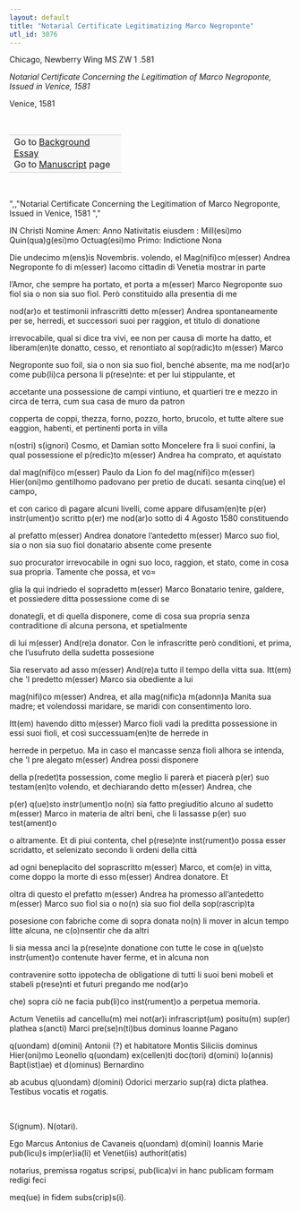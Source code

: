 ```yaml
---
layout: default
title: "Notarial Certificate Legitimatizing Marco Negroponte"
utl_id: 3076
---
```



Chicago, Newberry Wing MS ZW 1 .581


*Notarial Certificate Concerning the Legitimation of Marco Negroponte, Issued in Venice, 1581*


Venice, 1581


 

<table border="0.5" cellpadding="1" cellspacing="1" style="width: 200px; background-color:#F8F8F8;"><tbody style="border-color:#ccc"><tr style="border-color:#ccc"><td>Go to <a href="https://centerfordigitalhumanities.github.io/Newberry-Italian-paleography/essay/041" target="_blank">Background Essay</a><br />
			Go to <a href="https://centerfordigitalhumanities.github.io/Newberry-Italian-paleography/www/record.html?id=041" target="_blank">Manuscript</a> page</td>
</tr></tbody></table>
 

",,"Notarial Certificate Concerning the Legitimation of Marco Negroponte, Issued in Venice, 1581
","

IN Christi Nomine Amen: Anno Nativitatis eiusdem : Mill(esi)mo Quin(qua)g(esi)mo Octuag(esi)mo Primo: Indictione Nona


Die undecimo m(ens)is Novembris. volendo, el Mag(nifi)co m(esser) Andrea Negroponte fo di m(esser) Iacomo cittadin di Venetia mostrar in parte


l’Amor, che sempre ha portato, et porta a m(esser) Marco Negroponte suo fiol sia o non sia suo fiol. Però constituido alla presentia di me


nod(ar)o et testimonii infrascritti detto m(esser) Andrea spontaneamente per se, herredi, et successori suoi per raggion, et titulo di donatione


irrevocabile, qual si dice tra vivi, ee non per causa di morte ha datto, et liberam(en)te donatto, cesso, et renontiato al sop(radic)to m(esser) Marco


Negroponte suo foil, sia o non sia suo fiol, benché absente, ma me nod(ar)o come pub(li)ca persona li p(rese)nte: et per lui stippulante, et


accetante una possessione de campi vintiuno, et quartieri tre e mezzo in circa de terra, cum sua casa de muro da patron


copperta de coppi, thezza, forno, pozzo, horto, brucolo, et tutte altere sue eaggion, habenti, et pertinenti porta in villa


n(ostri) s(ignori) Cosmo, et Damian sotto Moncelere fra li suoi confini, la qual possessione el p(redic)to m(esser) Andrea ha comprato, et aquistato


dal mag(nifi)co m(esser) Paulo da Lion fo del mag(nifi)co m(esser) Hier(oni)mo gentilhomo padovano per pretio de ducati. sesanta cinq(ue) el campo,


et con carico di pagare alcuni livelli, come appare difusam(en)te p(er) instr(ument)o scritto p(er) me nod(ar)o sotto di 4 Agosto 1580 constituendo


al prefatto m(esser) Andrea donatore l’antedetto m(esser) Marco suo fiol, sia o non sia suo fiol donatario absente come presente


suo procurator irrevocabile in ogni suo loco, raggion, et stato, come in cosa sua propria. Tamente che possa, et vo=


glia la qui indriedo el sopradetto m(esser) Marco Bonatario tenire, galdere, et possiedere ditta possessione come di se


donategli, et di quella disponere, come di cosa sua propria senza contraditione di alcuna persona, et spetialmente


di lui m(esser) And(re)a donator. Con le infrascritte però conditioni, et prima, che l’usufruto della sudetta possesione


Sia reservato ad asso m(esser) And(re)a tutto il tempo della vitta sua. Itt(em) che 'l predetto m(esser) Marco sia obediente a lui


mag(nifi)co m(esser) Andrea, et alla mag(nific)a m(adonn)a Manita sua madre; et volendossi maridare, se maridi con consentimento loro.


Itt(em) havendo ditto m(esser) Marco fioli vadi la preditta possessione in essi suoi fioli, et così successuam(en)te de herrede in


herrede in perpetuo. Ma in caso el mancasse senza fioli alhora se intenda, che 'l pre alegato m(esser) Andrea possi disponere


della p(redet)ta possession, come meglio li parerà et piacerà p(er) suo testam(en)to volendo, et dechiarando detto m(esser) Andrea, che


p(er) q(ue)sto instr(ument)o no(n) sia fatto pregiuditio alcuno al sudetto m(esser) Marco in materia de altri beni, che li lassasse p(er) suo test(ament)o


o altramente. Et di piui contenta, chel p(rese)nte inst(rument)o possa esser scridatto, et selenizato secondo li ordeni della città


ad ogni beneplacito del soprascritto m(esser) Marco, et com(e) in vitta, come doppo la morte di esso m(esser) Andrea donatore. Et


oltra di questo el prefatto m(esser) Andrea ha promesso all’antedetto m(esser) Marco suo fiol sia o no(n) sia suo fiol della sop(rascrip)ta


posesione con fabriche come di sopra donata no(n) li mover in alcun tempo litte alcuna, ne c(o)nsentir che da altri


li sia messa anci la p(rese)nte donatione con tutte le cose in q(ue)sto instr(ument)o contenute haver ferme, et in alcuna non


contravenire sotto ippotecha de obligatione di tutti li suoi beni mobeli et stabeli p(rese)nti et futuri pregando me nod(ar)o


che) sopra ciò ne facia pub(li)co inst(rument)o a perpetua memoria.


Actum Venetiis ad cancellu(m) mei not(ar)i infrascript(um) positu(m) sup(er) plathea s(ancti) Marci pre(se)n(ti)bus dominus Ioanne Pagano


q(uondam) d(omini) Antonii (?) et habitatore Montis Siliciis dominus Hier(oni)mo Leonello q(uondam) ex(cellen)ti doc(tori) d(omini) Io(annis) Bapt(ist)ae) et d(ominus) Bernardino


ab acubus q(uondam) d(omini) Odorici merzario sup(ra) dicta plathea. Testibus vocatis et rogatis.


 


S(ignum). N(otari).


Ego Marcus Antonius de Cavaneis q(uondam) d(omini) Ioannis Marie pub(licu)s imp(er)ia(li) et Venet(iis) authorit(atis)


notarius, premissa rogatus scripsi, pub(lica)vi in hanc publicam formam redigi feci


meq(ue) in fidem subs(crip)s(i).

